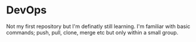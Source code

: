 # DevOps

Not my first repository but I'm definatly still learning.  I'm familiar with basic commands; push, pull, clone, merge etc but only within a small group.
